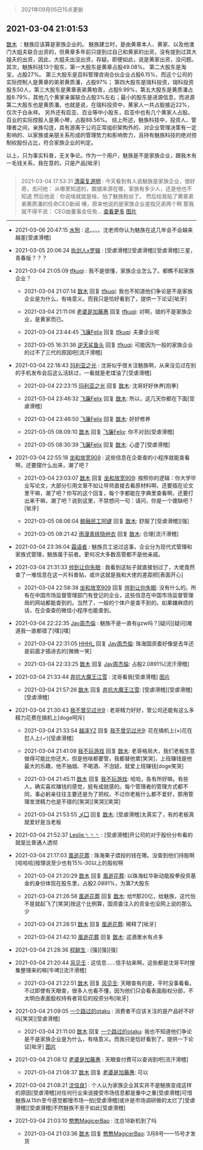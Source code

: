 > 2021年09月05日15点更新
<link rel="stylesheet" href="https://cdn.jsdelivr.net/gh/taotie6/sampleJSON@main/css/photo_show.css">


 ## 2021-03-04 21:01:53 

 [㪚木](https://www.coolapk.com/feed/25291020?shareKey=OWNjY2JmMzY2NmY2NjEzMTc3YzY~) ：魅族应该算是家族企业的。
魅族建立时，是由黄章本人、黄家、以及他澳门大姐夫联合出资的，但黄章多年前只提到过自己和黄家的出资，没有提到过其大姐夫的出资，因此，大姐夫出没出资，存疑。即便如此，说是黄家出资，没问题。
其次，魅族科技13个股东，第一大股东是黄章占股49.08%。<!--break-->
第二大股东是淘宝，占股27%。
第三大股东是百科管理咨询合伙企业占股6.15%，而这个公司的实际控制人是黄章的弟弟黄质潘，占股97%；
第四大股东是瑞科投资，瑞科投资股东50人，第三大股东是黄章表弟黄柏青，占股9.99%，第五大股东是黄质潘占股8.79%，其他几个黄家亲属联合占股3%左右；最小的股东是进源信息，而进源第二大股东也是黄质潘。也就是说，在瑞科投资中，黄家人一共占股接近22%，仅次于白永祥。
另外还有启亚、百业等中小股东，启亚中也有几个黄家人占股。百业的实际控股人是黄小琴，占股88.56%。
综上所述，魅族科技中，投资人、管理者之间，亲族勾连，具有游离于公司正常组织架构外的、对企业管理决策有一定影响的、以家族或亲朋关系形成的管理势力和影响势力，且持有魅族科技的绝对控制权股份占比，符合家族企业的判定。

以上，只为事实科普，无关争论。作为一个用户，魅族是不是家族企业，跟我木有一毛钱关系，我在意的，只是产品[呲牙] 

<div class="album">
<img class="img-item" src="" />
</div>

> 2021-03-04 17:53:31 
> [清渠复道明](https://www.coolapk.com/feed/25286200?shareKey=NjkwNWUxMWQ3YjUyNjEzMTc3YzY~) : 今天看到有人说魅族是家族企业，很好奇，去问他： 从哪里知道的，数据来源在哪，家族有多少人，还是他也不知道 然后他说：你说啥就就是啥，怕了魅族粉丝了。 然后给我贴了黄章弟弟黄质潘的任命CEO新闻 噢，原来他说的是家族企业是指兄弟两个啊 那我就不得不说： CEO由董事会任免... <a href="">查看更多</a> 
[图片]()

 ------- 

- 2021-03-06 20:47:15 [水狗](uid=1827990) : 这。。。。沈老师你认为魅族在这几年会不会越来越差[受虐滑稽] 

- 2021-03-05 20:06:24 [执剑人x罗辑](uid=1980858) : [受虐滑稽][受虐滑稽][受虐滑稽]三星，青春版？？？ 

- 2021-03-04 21:05:09 [tfkuqi](uid=490166) : 我不是很懂，家族企业怎么了。都瞧不起家族企业？ 

    - 2021-03-04 21:07:14 [㪚木](uid=1081091) 回复 [tfkuqi](uid=490166): 我也不知道他们争论是不是家族企业是为什么，有啥意义。而我只是恰好看到了，提供一下论证[呲牙] 

    - 2021-03-04 21:11:06 [老婆是加藤惠](uid=2224538) 回复 [tfkuqi](uid=490166): 对啊，错的不是家族企业，是黄家而已。 

    - 2021-03-04 23:44:45 [飞廉Felix](uid=900024) 回复 [tfkuqi](uid=490166): 夫妻企业呢 

    - 2021-03-05 16:31:36 [逆天鲨鱼头](uid=756299) 回复 [tfkuqi](uid=490166): 可能因为一般的家族企业的过不了三代的原因吧[流汗滑稽] 

- 2021-03-04 22:18:43 [玛利亚之光](uid=3142203) : 沈哥似乎很关注魅族啊，从来没见过在别的手机发布会后这么活跃过，一看就是老煤油了[受虐滑稽] 

    - 2021-03-04 22:23:15 [玛利亚之光](uid=3142203) 回复 [㪚木](uid=1081091): 沈哥好好休养[抱拳] 

    - 2021-03-04 23:46:32 [飞廉Felix](uid=900024) 回复 [㪚木](uid=1081091): 所以，这几天你都在下面[受虐滑稽] 

    - 2021-03-04 23:46:50 [飞廉Felix](uid=900024) 回复 [㪚木](uid=1081091): 好好修养 

    - 2021-03-05 08:09:10 [㪚木](uid=1081091) 回复 [飞廉Felix](uid=900024): 你不对劲[受虐滑稽] 

    - 2021-03-05 08:30:39 [飞廉Felix](uid=900024) 回复 [㪚木](uid=1081091): 心虚了[受虐滑稽] 

- 2021-03-04 22:55:18 [坐和放宽909](uid=1513131) : 这些信息在企查查的小程序就能查看啊，还要摆什么出来，潮了吧？ 

    - 2021-03-04 23:03:07 [㪚木](uid=1081091) 回复 [坐和放宽909](uid=1513131): 按照你的逻辑：你大学毕业写论文，大部分引用文章不如让导师直接去看原材料啊，还要插在论文里干嘛，潮了吧？你写的这个回复，每个字都能在字典里查看啊，还要打出来干嘛，潮了吧？说到这里，不禁想问一句：请问，你是一个傻缺吧？[呲牙] 

    - 2021-03-05 08:06:04 [鲸融民工阿键](uid=2233893) 回复 [㪚木](uid=1081091): 舒服了[受虐滑稽][强] 

    - 2021-03-05 08:21:42 [雨漫青砖隐地衣](uid=3753993) 回复 [㪚木](uid=1081091): 合理[流汗滑稽] 

- 2021-03-04 23:36:04 [霜语者](uid=672479) : 魅族员工说过这事，企业分为现代式管理和家族式管理，魅族属于前者。更何况大多数高管都不是他亲戚。 

- 2021-03-04 21:31:33 [帅到让你失眠](uid=458826) : 我看到这帖子就直接划过了，大佬竟然查了一堆信息在这一片科普贴，或许这就是我和大佬的差距把[表面开心] 

    - 2021-03-04 22:58:38 [坐和放宽909](uid=1513131) 回复 [帅到让你失眠](uid=458826): 没有什么的。所有在中国市场监督管理部门有登记的企业，这些信息在中国市场监督管理局的网站都能查到的。当然了，一般的个体户是查不到的。如果嫌麻烦的话，在企查查的微信小程序也能查到。 

- 2021-03-04 22:22:35 [Jay周杰倫](uid=1010273) : 魅族不是一直有gzw吗？[疑问][疑问]难道我一直都错了[噗][噗] 

    - 2021-03-04 22:31:05 [HHHI_](uid=1270320) 回复 [Jay周杰倫](uid=1010273): 珠海国资委好像是去年还是前面才插进去的[微微一笑] 

    - 2021-03-04 22:33:25 [㪚木](uid=1081091) 回复 [Jay周杰倫](uid=1010273): 占股2.0891%[流汗滑稽] 

- 2021-03-04 21:33:44 [弃坑大魔王江雪](uid=1456057) : 沈哥看我[受虐滑稽] [图片](http://image.coolapk.com/feed/2019/0401/09/735335_1554083109_377@340x323.gif)

    - 2021-03-04 21:57:26 [㪚木](uid=1081091) 回复 [弃坑大魔王江雪](uid=1456057): [受虐滑稽][受虐滑稽][受虐滑稽] 

- 2021-03-04 21:30:43 [我不曾见过光9](uid=1784401) : 老哥精力好好，管公司还能有这么多精力花费在搞机上[doge呵斥] 

    - 2021-03-04 21:33:54 [越泽YZ](uid=2723318) 回复 [我不曾见过光9](uid=1784401): 花在搞机上(×)花在怼人上(✓)[受虐滑稽] 

    - 2021-03-04 21:41:08 [我不玩游戏](uid=3058829) 回复 [㪚木](uid=1081091): 老哥格局大，我们老板生意做得可能比你还大，但是他啥都要管，我都替他累[笑哭]，上班赚钱是他最大的乐趣，他不抽烟、不喝酒、不泡妞，就爱上班赚钱[doge笑哭] 

    - 2021-03-04 21:45:11 [㪚木](uid=1081091) 回复 [我不玩游戏](uid=3058829): 哈哈，各有所好嘛。有些人，确实喜欢赚钱的感觉，挺有成就感的。每个管理者的管理方式都不同，事必躬亲往往主要还是为了把权。不过你老板什么都不爱好，那用管理发泄精力也是不错的[笑哭][笑哭][笑哭] 

    - 2021-03-04 21:53:55 [乄囗](uid=759206) 回复 [㪚木](uid=1081091): [受虐滑稽]太真实了，有的老板真就爱好是当老板 

- 2021-03-04 21:52:37 [Leslie丶丶丶](uid=1617032) : [受虐滑稽]开公司的对于股份分布看的就是比普通人透彻 

- 2021-03-04 21:17:03 [風逝花葬](uid=739984) : 珠海果子煨投的钱在哪。没查到他们持股啊[哈哈哈]按理说至少也有15%-30以上的股权啊 

    - 2021-03-04 21:20:29 [㪚木](uid=1081091) 回复 [風逝花葬](uid=739984): 以珠海虹华新动能股拳投资基金的身份体现在股东里，占股2.0891%，为第7大股东 

    - 2021-03-04 21:26:58 [風逝花葬](uid=739984) 回复 [㪚木](uid=1081091): 给ff那20亿，给魅族，这代怕不是就起飞了[笑哭]按这个比例算，国资委注入的资金也没网上说的那么少 

    - 2021-03-04 21:28:51 [㪚木](uid=1081091) 回复 [風逝花葬](uid=739984): 稀释了[呲牙] 

    - 2021-03-04 21:42:10 [風逝花葬](uid=739984) 回复 [㪚木](uid=1081091): 这酒里水有点多 

- 2021-03-04 21:28:36 [程鲜生](uid=845250) : [强][强][强] 

- 2021-03-04 21:20:44 [风见壬](uid=1512297) : 这信息……信手拈来啊，这些都是沈哥平时搜集整理来的嘛[牛啤][流汗滑稽] 

    - 2021-03-04 21:22:51 [㪚木](uid=1081091) 回复 [风见壬](uid=1512297): 天眼查有的是，平时没事看看。不过即使有天眼查，很多人也看不懂，因为他们只会看表面股权分部，不太明白表面股权持有者背后的投资分布[呲牙] 

- 2021-03-04 21:09:05 [一个路过的otaku](uid=1008212) : 消费者不应该关注的是产品好不好吗[笑哭][受虐滑稽] 

    - 2021-03-04 21:11:00 [㪚木](uid=1081091) 回复 [一个路过的otaku](uid=1008212): 我也不知道他们争论是不是家族企业是为什么，有啥意义。而我只是恰好看到了，提供一下论证[呲牙] [图片](http://image.coolapk.com/feed/2021/0304/21/1081091_3cbe1304_3454_0295@1080x396.jpeg)

- 2021-03-04 21:08:12 [老婆是加藤惠](uid=2224538) : 天眼查付费可以查询到吧[流汗滑稽] 

    - 2021-03-04 21:08:37 [㪚木](uid=1081091) 回复 [老婆是加藤惠](uid=2224538): 可以 

- 2021-03-04 21:08:21 [沈信良1](uid=3130347) : 个人认为家族企业其实并不是魅族变成这样的原因[受虐滑稽]对任何行业来说接受市场信息都是重中之重[受虐滑稽]可惜魅族从15th至今感觉都慢市场一拍[受虐滑稽]或许是市场调研做的太烂了[受虐滑稽][受虐滑稽]不然魅族不至于如此[受虐滑稽] 

- 2021-03-04 21:03:10 [憨憨MagicerBao](uid=2487520) : 沈总18新机到了吗 

    - 2021-03-04 21:03:36 [㪚木](uid=1081091) 回复 [憨憨MagicerBao](uid=2487520): 3月8号——15号才发货 


